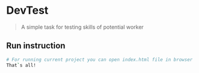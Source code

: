 # DevTest

> A simple task for testing skills of potential worker

## Run instruction

``` bash
# For running current project you can open index.html file in browser
That`s all!
```
